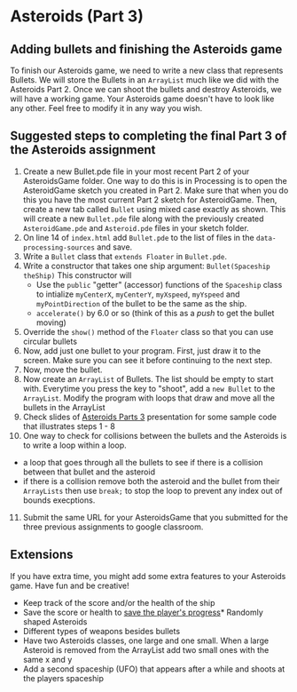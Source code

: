 Asteroids (Part 3) 
==================

Adding bullets and finishing the Asteroids game
-------------------------------------
To finish our Asteroids game, we need to write a new class that represents Bullets. We will store the Bullets in an `ArrayList` much like we did with the Asteroids Part 2. Once we can shoot the bullets and destroy Asteroids, we will have a working game. Your Asteroids game doesn't have to look like any other. Feel free to modify it in any way you wish.

Suggested steps to completing the final Part 3 of the Asteroids assignment
--------------------------------------------------------------------------

1. Create a new Bullet.pde file in your most recent Part 2 of your AsteroidsGame folder. One way to do this is in Processing is to open the AsteroidGame sketch you created in Part 2. Make sure that when you do this you have the most current Part 2 sketch for AsteroidGame. Then, create a new tab called `Bullet` using mixed case exactly as shown. This will create a new `Bullet.pde` file along with the previously created `AsteroidGame.pde` and `Asteroid.pde` files in your sketch folder.
2. On line 14 of `index.html` add `Bullet.pde` to the list of files in the `data-processing-sources` and save.
3. Write a `Bullet` class that `extends Floater` in `Bullet.pde`. 
4. Write a constructor that takes one ship argument: `Bullet(Spaceship theShip)` This constructor will 
   - Use the `public` "getter" (accessor) functions of the `Spaceship` class to intialize `myCenterX`, `myCenterY`, `myXspeed`, `myYspeed` and `myPointDirection` of the bullet to be the same as the ship.
   - `accelerate()` by 6.0 or so (think of this as a *push* to get the bullet moving)
5. Override the `show()` method of the `Floater` class so that you can use circular bullets
6. Now, add just one bullet to your program. First, just draw it to the screen. Make sure you can see it before continuing to the next step.
7. Now, move the bullet.
8. Now create an `ArrayList` of Bullets. The list should be empty to start with. Everytime you press the key to "shoot", add a `new Bullet` to the `ArrayList`. Modify the program with loops that draw and move all the bullets in the ArrayList
9. Check slides of [Asteroids Parts 3](https://docs.google.com/presentation/d/1eSpNZiI6WjTBA4Jn_s_0pSicocsRXhOUnGaTOms80CM/edit#slide=id.gb3b1a5858b_0_131) presentation for some sample code that illustrates steps 1 - 8
10. One way to check for collisions between the bullets and the Asteroids is to write a loop within a loop. 
   - a loop that goes through all the bullets to see if there is a collision between that bullet and the asteroid
   - if there is a collision remove both the asteroid and the bullet from their `ArrayLists` then use `break;` to stop the loop to prevent any index out of bounds execptions.
11. Submit the same URL for your AsteroidsGame that you submitted for the three previous assignments to google classroom.

Extensions
----------
If you have extra time, you might add some extra features to your Asteroids game. Have fun and be creative!
* Keep track of the score and/or the health of the ship
* Save the score or health to [save the player's progress](https://github.com/chandrunarayan/SaveProgress#how-to-save-progress)* Randomly shaped Asteroids
* Different types of weapons besides bullets
* Have two Asteroids classes, one large and one small. When a large Asteroid is removed from the ArrayList add two small ones with the same x and y
* Add a second spaceship (UFO) that appears after a while and shoots at the players spaceship

